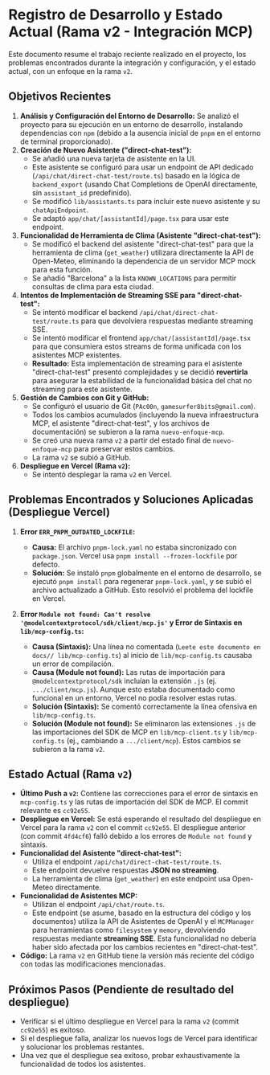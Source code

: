 # Registro de Desarrollo y Estado Actual (Rama v2 - Integración MCP)

Este documento resume el trabajo reciente realizado en el proyecto, los problemas encontrados durante la integración y configuración, y el estado actual, con un enfoque en la rama `v2`.

## Objetivos Recientes

1.  **Análisis y Configuración del Entorno de Desarrollo:** Se analizó el proyecto para su ejecución en un entorno de desarrollo, instalando dependencias con `npm` (debido a la ausencia inicial de `pnpm` en el entorno de terminal proporcionado).
2.  **Creación de Nuevo Asistente ("direct-chat-test"):**
    *   Se añadió una nueva tarjeta de asistente en la UI.
    *   Este asistente se configuró para usar un endpoint de API dedicado (`/api/chat/direct-chat-test/route.ts`) basado en la lógica de `backend_export` (usando Chat Completions de OpenAI directamente, sin `assistant_id` predefinido).
    *   Se modificó `lib/assistants.ts` para incluir este nuevo asistente y su `chatApiEndpoint`.
    *   Se adaptó `app/chat/[assistantId]/page.tsx` para usar este endpoint.
3.  **Funcionalidad de Herramienta de Clima (Asistente "direct-chat-test"):**
    *   Se modificó el backend del asistente "direct-chat-test" para que la herramienta de clima (`get_weather`) utilizara directamente la API de Open-Meteo, eliminando la dependencia de un servidor MCP mock para esta función.
    *   Se añadió "Barcelona" a la lista `KNOWN_LOCATIONS` para permitir consultas de clima para esta ciudad.
4.  **Intentos de Implementación de Streaming SSE para "direct-chat-test":**
    *   Se intentó modificar el backend `/api/chat/direct-chat-test/route.ts` para que devolviera respuestas mediante streaming SSE.
    *   Se intentó modificar el frontend `app/chat/[assistantId]/page.tsx` para que consumiera estos streams de forma unificada con los asistentes MCP existentes.
    *   **Resultado:** Esta implementación de streaming para el asistente "direct-chat-test" presentó complejidades y se decidió **revertirla** para asegurar la estabilidad de la funcionalidad básica del chat no streaming para este asistente.
5.  **Gestión de Cambios con Git y GitHub:**
    *   Se configuró el usuario de Git (`PAc00n`, `gamesurfer8bits@gmail.com`).
    *   Todos los cambios acumulados (incluyendo la nueva infraestructura MCP, el asistente "direct-chat-test", y los archivos de documentación) se subieron a la rama `nuevo-enfoque-mcp`.
    *   Se creó una nueva rama `v2` a partir del estado final de `nuevo-enfoque-mcp` para preservar estos cambios.
    *   La rama `v2` se subió a GitHub.
6.  **Despliegue en Vercel (Rama `v2`):**
    *   Se intentó desplegar la rama `v2` en Vercel.

## Problemas Encontrados y Soluciones Aplicadas (Despliegue Vercel)

1.  **Error `ERR_PNPM_OUTDATED_LOCKFILE`:**
    *   **Causa:** El archivo `pnpm-lock.yaml` no estaba sincronizado con `package.json`. Vercel usa `pnpm install --frozen-lockfile` por defecto.
    *   **Solución:** Se instaló `pnpm` globalmente en el entorno de desarrollo, se ejecutó `pnpm install` para regenerar `pnpm-lock.yaml`, y se subió el archivo actualizado a GitHub. Esto resolvió el problema del lockfile en Vercel.

2.  **Error `Module not found: Can't resolve '@modelcontextprotocol/sdk/client/mcp.js'` y Error de Sintaxis en `lib/mcp-config.ts`:**
    *   **Causa (Sintaxis):** Una línea no comentada (`Leete este documento en docs// lib/mcp-config.ts`) al inicio de `lib/mcp-config.ts` causaba un error de compilación.
    *   **Causa (Module not found):** Las rutas de importación para `@modelcontextprotocol/sdk` incluían la extensión `.js` (ej. `.../client/mcp.js`). Aunque esto estaba documentado como funcional en un entorno, Vercel no podía resolver estas rutas.
    *   **Solución (Sintaxis):** Se comentó correctamente la línea ofensiva en `lib/mcp-config.ts`.
    *   **Solución (Module not found):** Se eliminaron las extensiones `.js` de las importaciones del SDK de MCP en `lib/mcp-client.ts` y `lib/mcp-config.ts` (ej., cambiando a `.../client/mcp`). Estos cambios se subieron a la rama `v2`.

## Estado Actual (Rama `v2`)

*   **Último Push a `v2`:** Contiene las correcciones para el error de sintaxis en `mcp-config.ts` y las rutas de importación del SDK de MCP. El commit relevante es `cc92e55`.
*   **Despliegue en Vercel:** Se está esperando el resultado del despliegue en Vercel para la rama `v2` con el commit `cc92e55`. El despliegue anterior (con commit `4fd4cf6`) falló debido a los errores de `Module not found` y sintaxis.
*   **Funcionalidad del Asistente "direct-chat-test":**
    *   Utiliza el endpoint `/api/chat/direct-chat-test/route.ts`.
    *   Este endpoint devuelve respuestas **JSON no streaming**.
    *   La herramienta de clima (`get_weather`) en este endpoint usa Open-Meteo directamente.
*   **Funcionalidad de Asistentes MCP:**
    *   Utilizan el endpoint `/api/chat/route.ts`.
    *   Este endpoint (se asume, basado en la estructura del código y los documentos) utiliza la API de Asistentes de OpenAI y el `MCPManager` para herramientas como `filesystem` y `memory`, devolviendo respuestas mediante **streaming SSE**. Esta funcionalidad no debería haber sido afectada por los cambios recientes en "direct-chat-test".
*   **Código:** La rama `v2` en GitHub tiene la versión más reciente del código con todas las modificaciones mencionadas.

## Próximos Pasos (Pendiente de resultado del despliegue)

*   Verificar si el último despliegue en Vercel para la rama `v2` (commit `cc92e55`) es exitoso.
*   Si el despliegue falla, analizar los nuevos logs de Vercel para identificar y solucionar los problemas restantes.
*   Una vez que el despliegue sea exitoso, probar exhaustivamente la funcionalidad de todos los asistentes.
